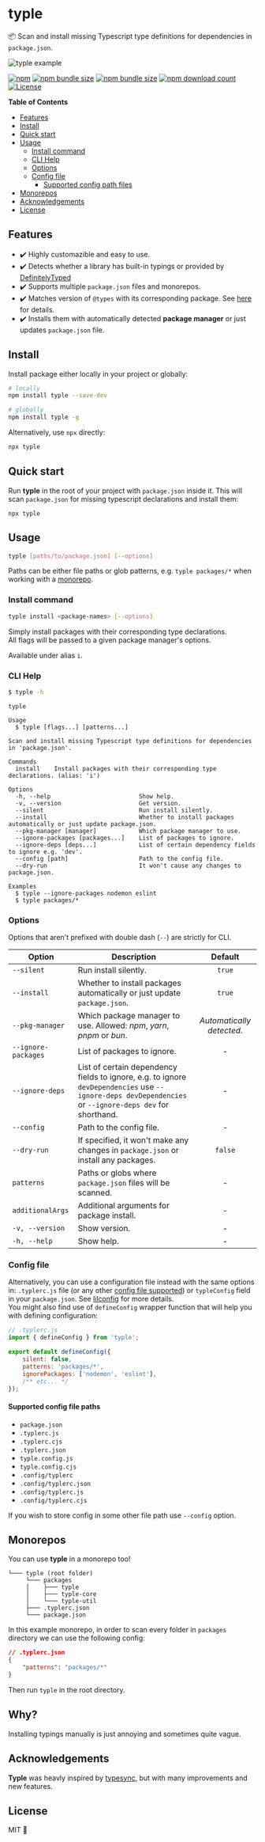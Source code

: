 # typle

📦 Scan and install missing Typescript type definitions for dependencies in `package.json`.

<img src="https://raw.githubusercontent.com/mrozio13pl/typle/main/assets/typle.gif" alt="typle example">

[![npm][npm-version]][npm-link]
[![npm bundle size][bundle-size]][bundlephobia]
[![npm bundle size][package-size]][packagephobia]
[![npm download count][download-count]][npm-link]
[![License][license]](./license)

__Table of Contents__

* [Features](#features)
* [Install](#install)
* [Quick start](#quick-start)
* [Usage](#usage)
    - [Install command](#install-command)
    - [CLI Help](#cli-help)
    - [Options](#options)
    - [Config file](#config-file)
        - [Supported config path files](#supported-config-file-paths)
* [Monorepos](#monorepos)
* [Acknowledgements](#acknowledgements)
* [License](#license)

## Features

- ✔️ Highly customazible and easy to use.
- ✔️ Detects whether a library has built-in typings or provided by [DefinitelyTyped](https://github.com/DefinitelyTyped/DefinitelyTyped)
- ✔️ Supports multiple `package.json` files and monorepos.
- ✔️ Matches version of `@types` with its corresponding package. See [here](https://github.com/DefinitelyTyped/DefinitelyTyped#how-do-definitely-typed-package-versions-relate-to-versions-of-the-corresponding-library) for details.
- ✔️ Installs them with automatically detected __package manager__ or just updates `package.json` file.

## Install

Install package either locally in your project or globally: 

```sh
# locally
npm install typle --save-dev

# globally
npm install typle -g
```

Alternatively, use `npx` directly:

```sh
npx typle
```

## Quick start

Run __typle__ in the root of your project with `package.json` inside it.
This will scan `package.json` for missing typescript declarations and install them:

```
npx typle
```

## Usage

```sh
typle [paths/to/package.json] [--options]
```

Paths can be either file paths or glob patterns, e.g. `typle packages/*` when working with a [monorepo](#monorepos).

### Install command

```sh
typle install <package-names> [--options]
```

Simply install packages with their corresponding type declarations.\
All flags will be passed to a given package manager's options.

Available under alias `i`.

### CLI Help

```sh
$ typle -h
```

```
typle

Usage
  $ typle [flags...] [patterns...]

Scan and install missing Typescript type definitions for dependencies in 'package.json'.

Commands
  install    Install packages with their corresponding type declarations. (alias: 'i')

Options
  -h, --help                         Show help.
  -v, --version                      Get version.
  --silent                           Run install silently.
  --install                          Whether to install packages automatically or just update package.json.
  --pkg-manager [manager]            Which package manager to use.
  --ignore-packages [packages...]    List of packages to ignore.
  --ignore-deps [deps...]            List of certain dependency fields to ignore e.g. 'dev'.
  --config [path]                    Path to the config file.
  --dry-run                          It won't cause any changes to package.json.

Examples
  $ typle --ignore-packages nodemon eslint
  $ typle packages/*
```

### Options

Options that aren't prefixed with double dash (`--`) are strictly for CLI.

| Option | Description | Default |
|---|---|:---:|
| `--silent` | Run install silently. | `true` |
| `--install` | Whether to install packages automatically or just update `package.json`. | `true` |
| `--pkg-manager` | Which package manager to use. Allowed: _npm_, _yarn_, _pnpm_ or _bun_. | _Automatically detected._ |
| `--ignore-packages` | List of packages to ignore. | - |
| `--ignore-deps` | List of certain dependency fields to ignore, e.g. to ignore `devDependencies` use `--ignore-deps devDependencies` or `--ignore-deps dev` for shorthand. | - |
| `--config` | Path to the config file. | - |
| `--dry-run` | If specified, it won't make any changes in `package.json` or install any packages. | `false` |
| `patterns` | Paths or globs where `package.json` files will be scanned. | - |
| `additionalArgs` | Additional arguments for package install.| - |
| `-v, --version` | Show version.| - |
| `-h, --help` | Show help.| - |

### Config file

Alternatively, you can use a configuration file instead with the same options in: `.typlerc.js` file (or any other [config file supported](#supported-config-file-paths)) or `typleConfig` field in your `package.json`. See [lilconfig](https://github.com/antonk52/lilconfig) for more details.\
You might also find use of `defineConfig` wrapper function that will help you with defining configuration:

```js
// .typlerc.js
import { defineConfig } from 'typle';

export default defineConfig({
    silent: false,
    patterns: 'packages/*',
    ignorePackages: ['nodemon', 'eslint'],
    /** etc... */
});
```

#### Supported config file paths

* `package.json`
* `.typlerc.js`
* `.typlerc.cjs`
* `.typlerc.json`
* `typle.config.js`
* `typle.config.cjs`
* `.config/typlerc`
* `.config/typlerc.json`
* `.config/typlerc.js`
* `.config/typlerc.cjs`

If you wish to store config in some other file path use `--config` option.

## Monorepos

You can use __typle__ in a monorepo too!

```
└─── typle (root folder)
     └─── packages
     │    ├─── typle
     │    ├─── typle-core
     │    └─── typle-util
     ├─── .typlerc.json
     └─── package.json
```

In this example monorepo, in order to scan every folder in `packages` directory we can use the following config:

```json
// .typlerc.json
{
    "patterns": "packages/*"
}
```

Then run `typle` in the root directory.

## Why?

Installing typings manually is just annoying and sometimes quite vague.

## Acknowledgements

__Typle__ was heavly inspired by [typesync](https://github.com/jeffijoe/typesync), but with many improvements and new features.

## License

MIT 💖

<!-- badges -->
[npm-link]: https://npmjs.com/package/typle
[npm-version]: https://img.shields.io/npm/v/typle
[bundle-size]: https://img.shields.io/bundlephobia/min/typle
[bundlephobia]: https://bundlephobia.com/package/typle
[package-size]: https://packagephobia.com/badge?p=typle
[packagephobia]: https://packagephobia.com/result?p=typle
[download-count]: https://img.shields.io/npm/dt/typle
[license]: https://img.shields.io/npm/l/typle